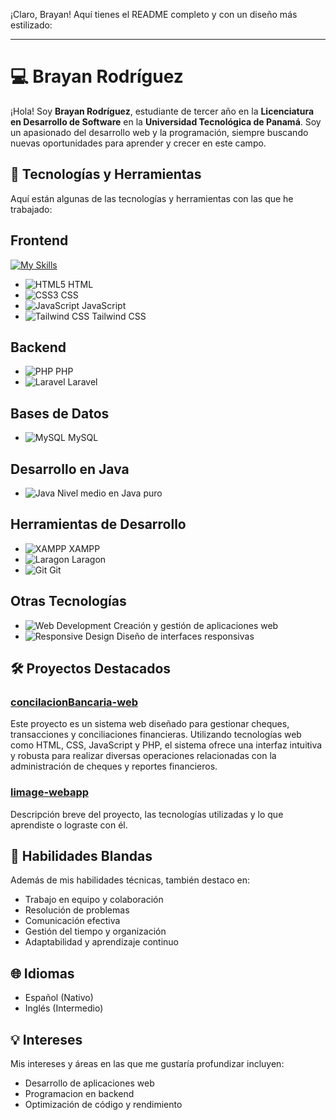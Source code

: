 ¡Claro, Brayan! Aquí tienes el README completo y con un diseño más estilizado:

---

# 💻 Brayan Rodríguez

¡Hola! Soy **Brayan Rodríguez**, estudiante de tercer año en la **Licenciatura en Desarrollo de Software** en la **Universidad Tecnológica de Panamá**. Soy un apasionado del desarrollo web y la programación, siempre buscando nuevas oportunidades para aprender y crecer en este campo.

## 🚀 Tecnologías y Herramientas

Aquí están algunas de las tecnologías y herramientas con las que he trabajado:

## Frontend
[![My Skills](https://skillicons.dev/icons?i=java,kotlin,nodejs,figma&theme=light)](https://skillicons.dev)

- ![HTML5](https://img.shields.io/badge/HTML5-E34F26?style=for-the-badge&logo=html5&logoColor=white) HTML
- ![CSS3](https://img.shields.io/badge/CSS3-1572B6?style=for-the-badge&logo=css3&logoColor=white) CSS
- ![JavaScript](https://img.shields.io/badge/JavaScript-F7DF1E?style=for-the-badge&logo=javascript&logoColor=black) JavaScript
- ![Tailwind CSS](https://img.shields.io/badge/Tailwind%20CSS-38B2AC?style=for-the-badge&logo=tailwindcss&logoColor=white) Tailwind CSS

## Backend
- ![PHP](https://img.shields.io/badge/PHP-777BB4?style=for-the-badge&logo=php&logoColor=white) PHP
- ![Laravel](https://img.shields.io/badge/Laravel-E74430?style=for-the-badge&logo=laravel&logoColor=white) Laravel

## Bases de Datos
- ![MySQL](https://img.shields.io/badge/MySQL-4479A1?style=for-the-badge&logo=mysql&logoColor=white) MySQL

## Desarrollo en Java
- ![Java](https://img.shields.io/badge/Java-007396?style=for-the-badge&logo=java&logoColor=white) Nivel medio en Java puro

## Herramientas de Desarrollo
- ![XAMPP](https://img.shields.io/badge/XAMPP-FB7A24?style=for-the-badge&logo=xampp&logoColor=white) XAMPP
- ![Laragon](https://img.shields.io/badge/Laragon-2E2E2E?style=for-the-badge&logo=laragon&logoColor=white) Laragon
- ![Git](https://img.shields.io/badge/Git-F05032?style=for-the-badge&logo=git&logoColor=white) Git

## Otras Tecnologías
- ![Web Development](https://img.shields.io/badge/Web%20Development-4B4B4B?style=for-the-badge&logo=web&logoColor=white) Creación y gestión de aplicaciones web
- ![Responsive Design](https://img.shields.io/badge/Responsive%20Design-4B4B4B?style=for-the-badge&logo=responsive&logoColor=white) Diseño de interfaces responsivas

## 🛠️ Proyectos Destacados

### [concilacionBancaria-web](#)
Este proyecto es un sistema web diseñado para gestionar cheques, transacciones y conciliaciones financieras. Utilizando tecnologías web como HTML, CSS, JavaScript y PHP, el sistema ofrece una interfaz intuitiva y robusta para realizar diversas operaciones relacionadas con la administración de cheques y reportes financieros.

### [limage-webapp](#)
Descripción breve del proyecto, las tecnologías utilizadas y lo que aprendiste o lograste con él.

## 🎯 Habilidades Blandas

Además de mis habilidades técnicas, también destaco en:

- Trabajo en equipo y colaboración
- Resolución de problemas
- Comunicación efectiva
- Gestión del tiempo y organización
- Adaptabilidad y aprendizaje continuo

## 🌐 Idiomas

- Español (Nativo)
- Inglés (Intermedio)

## 💡 Intereses

Mis intereses y áreas en las que me gustaría profundizar incluyen:

- Desarrollo de aplicaciones web
- Programacion en backend
- Optimización de código y rendimiento

